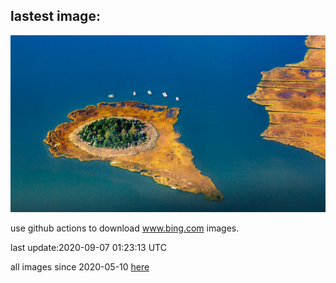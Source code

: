 ## lastest image:
![](images/LongIsland.jpg)

use github actions to download www.bing.com images.

last update:2020-09-07 01:23:13 UTC

all images since 2020-05-10 [here](https://github.com/counter2015/bing-daily-images/tree/master/images) 
